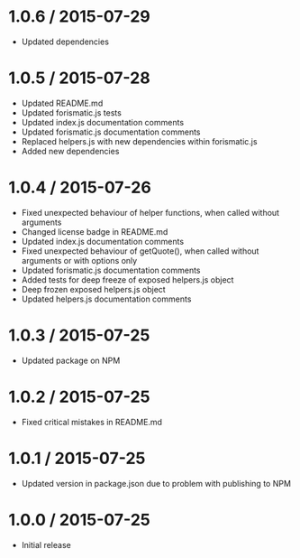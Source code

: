 1.0.6 / 2015-07-29
==================

* Updated dependencies

1.0.5 / 2015-07-28
==================

* Updated README.md
* Updated forismatic.js tests
* Updated index.js documentation comments
* Updated forismatic.js documentation comments
* Replaced helpers.js with new dependencies within forismatic.js
* Added new dependencies

1.0.4 / 2015-07-26
==================

* Fixed unexpected behaviour of helper functions, when called without arguments
* Changed license badge in README.md
* Updated index.js documentation comments
* Fixed unexpected behaviour of getQuote(), when called without arguments or with options only
* Updated forismatic.js documentation comments
* Added tests for deep freeze of exposed helpers.js object
* Deep frozen exposed helpers.js object
* Updated helpers.js documentation comments

1.0.3 / 2015-07-25
==================

* Updated package on NPM

1.0.2 / 2015-07-25
==================

* Fixed critical mistakes in README.md

1.0.1 / 2015-07-25
==================

* Updated version in package.json due to problem with publishing to NPM

1.0.0 / 2015-07-25
==================

* Initial release